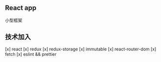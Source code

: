 React app
---
小型框架

## 技术加入
[x] react
[x] redux
[x] redux-storage
[x] immutable
[x] react-router-dom
[x] fetch
[x] eslint && prettier
